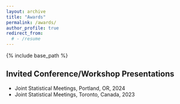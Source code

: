 ```yaml
---
layout: archive
title: "Awards"
permalink: /awards/
author_profile: true
redirect_from:
  # - /resume
---
```


{% include base_path %}

Invited Conference/Workshop Presentations
-----
- Joint Statistical Meetings, Portland, OR, 2024
- Joint Statistical Meetings, Toronto, Canada, 2023
